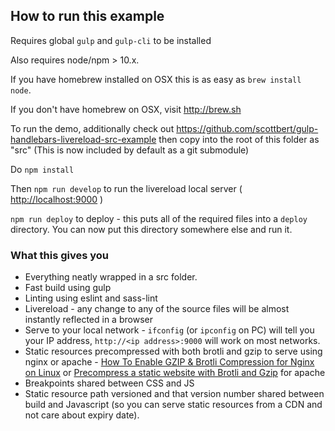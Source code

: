 ## How to run this example

Requires global `gulp` and `gulp-cli` to be installed

Also requires node/npm > 10.x.

If you have homebrew installed on OSX this is as easy as `brew install node`.

If you don't have homebrew on OSX, visit http://brew.sh

To run the demo, additionally check out https://github.com/scottbert/gulp-handlebars-livereload-src-example then copy into the root of this folder as "src" (This is now included by default as a git submodule)

Do `npm install`

Then `npm run develop` to run the livereload local server ( [http://localhost:9000](http://localhost:9000) )

```npm run deploy``` to deploy - this puts all of the required files into a `deploy` directory. You can now put this directory somewhere else and run it.

### What this gives you

* Everything neatly wrapped in a src folder.
* Fast build using gulp
* Linting using eslint and sass-lint
* Livereload - any change to any of the source files will be almost instantly reflected in a browser
* Serve to your local network - ```ifconfig``` (or ```ipconfig``` on PC) will tell you your IP address, ```http://<ip address>:9000``` will work on most networks.
* Static resources precompressed with both brotli and gzip to serve using nginx or apache - [How To Enable GZIP & Brotli Compression for Nginx on Linux](https://computingforgeeks.com/how-to-enable-gzip-brotli-compression-for-nginx-on-linux/) or [Precompress a static website with Brotli and Gzip](https://damien.pobel.fr/post/precompress-brotli-gzip-static-site/) for apache
* Breakpoints shared between CSS and JS
* Static resource path versioned and that version number shared between build and Javascript (so you can serve static resources from a CDN and not care about expiry date).
